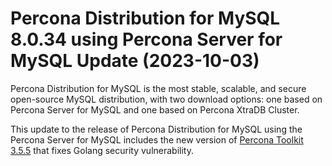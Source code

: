 # Percona Distribution for MySQL 8.0.34 using Percona Server for MySQL Update (2023-10-03)

Percona Distribution for MySQL is the most stable, scalable, and secure open-source MySQL distribution, with two download options: one based on Percona Server for MySQL and one based on Percona XtraDB Cluster.

This update to the release of Percona Distribution for MySQL using the Percona Server for MySQL includes the new version of [Percona Toolkit 3.5.5](https://docs.percona.com/percona-toolkit/release_notes.html#v3-5-5-released-2023-10-03) that fixes Golang security vulnerability.
